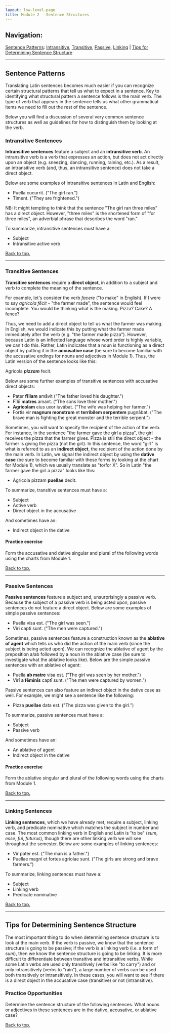 ```yaml
---
layout: low-level-page
title: Module 2 - Sentence Structures
---
```


## Navigation:

<a href="#sentpat">Sentence Patterns</a>: <a href="#intrans">Intransitive</a>, <a href="#trans">Transitive</a>, <a href="#pass">Passive</a>, <a href="#link">Linking</a> \| <a href="#tips">Tips for Determining Sentence Structure</a>

***

## <a name="sentpat">Sentence Patterns</a>

Translating Latin sentences becomes much easier if you can recognize certain structural patterns that tell us what to expect in a sentence. Key to identifying what structural pattern a sentence follows is the main verb. The type of verb that appears in the sentence tells us what other grammatical items we need to fill out the rest of the sentence.

Below you will find a discussion of several very common sentence structures as well as guidelines for how to distinguish them by looking at the verb.

### <a name="intrans">Intransitive Sentences</a>

**Intransitive sentences** feature a subject and an **intransitive verb**. An intransitive verb is a verb that expresses an action, but does not act directly upon an object (e.g. sneezing, dancing, running, raining, etc.). As a result, an intransitive verb (and, thus, an intransitive sentence) does not take a direct object.

Below are some examples of intransitive sentences in Latin and English:

* Puella cucurrit. ("The girl ran.")
* Timent. ("They are frightened.")

NB: It might tempting to think that the sentence "The girl ran three miles" has a direct object. However, "three miles" is the shortened form of "for three miles", an adverbial phrase that describes the word "ran."

To summarize, intransitive sentences must have a:
* Subject
* Intransitive active verb

[Back to top.](#top)
***

### <a name="trans">Transitive Sentences</a>

**Transitive sentences** require a **direct object**, in addition to a subject and verb to complete the meaning of the sentence.

For example, let's consider the verb *facere* ("to make" in English). If I were to say *agricola fēcit* - "the farmer made", the sentence would feel incomplete. You would be thinking what is the making. Pizza? Cake? A fence?

Thus, we need to add a direct object to tell us what the farmer was making. In English, we would indicate this by putting what the farmer made immediately after the verb (e.g. "the farmer made pizza"). However, because Latin is an inflected language whose word order is highly variable, we can't do this. Rather, Latin indicates that a noun is functioning as a direct object by putting it in the **accusative case** (be sure to become familiar with the accusative endings for nouns and adjectives in Module 1). Thus, the Latin version of the sentence looks like this:

Agricola ***pizzam*** fecit.

Below are some further examples of transitive sentences with accusative direct objects:

* Pater **fīliam** amāvit ("The father loved his daughter.")
* Fīliī **matres** amant. ("The sons love their mother.")
* **Agricolam** eius uxor iuvābat. ("The wife was helping her farmer.")
* Fortis vir **magnum monstrum** et **terribilem serpentem** pugnābat. ("The brave man is fighting the great monster and the terrible serpent.")

Sometimes, you will want to specify the recipient of the action of the verb. For instance, in the sentence "the farmer gave the girl a pizza", the girl receives the pizza that the farmer gives. Pizza is still the direct object - the farmer is giving the pizza (not the girl). In this sentence, the word "girl" is what is referred to as an **indirect object**, the recipient of the action done by the main verb. In Latin, we signal the indirect object by using the **dative case** (be sure to become familiar with these forms by looking at the chart for Module 1), which we usually translate as "to/for X". So in Latin "the farmer gave the girl a pizza" looks like this:

* Agricola pizzam **puellae** dedit.

To summarize, transitive sentences must have a:
* Subject
* Active verb
* Direct object in the accusative

And sometimes have an:
* Indirect object in the dative

#### Practice exercise

Form the accusative and dative singular and plural of the following words using the charts from Module 1.

[Back to top.](#top)
***

### <a name="pass">Passive Sentences</a>

**Passive sentences** feature a subject and, unsurprisingly a passive verb. Because the subject of a passive verb is being acted upon, passive sentences do not feature a direct object. Below are some examples of simple passive sentences:

* Puella visa est. ("The girl was seen.")
* Viri capti sunt. ("The men were captured.")

Sometimes, passive sentences feature a construction known as the **ablative of agent** which tells us who did the action of the main verb (since the subject is being acted upon). We can recognize the ablative of agent by the preposition a/ab followed by a noun in the ablative case (be sure to investigate what the ablative looks like). Below are the simple passive sentences with an ablative of agent:

* Puella **ab matre** visa est. ("The girl was seen by her mother.")
* Virī **a fēminīs** captī sunt. ("The men were captured by women.")

Passive sentences can also feature an indirect object in the dative case as well. For example, we might see a sentence like the following:

* Pizza **puellae** data est. ("The pizza was given to the girl.")

To summarize, passive sentences must have a:
* Subject
* Passive verb

And sometimes have an:
* An ablative of agent
* Indirect object in the dative

#### Practice exercise

Form the ablative singular and plural of the following words using the charts from Module 1.

[Back to top.](#top)
***

### <a name="link">Linking Sentences</a>

**Linking sentences**, which we have already met, require a subject, linking verb, and predicate nominative which matches the subject in number and case. The most common linking verb in English and Latin is "to be" (*sum*, *esse*, *fui*, *futurus*), though there are other linking verb we will see throughout the semester. Below are some examples of linking sentences:

* Vir pater est. ("The man is a father.")
* Puellae magnī et fortes agriolae sunt. ("The girls are strong and brave farmers.")

To summarize, linking sentences must have a:
* Subject
* Linking verb
* Predicate nominative

[Back to top.](#top)
***

## <a name="tips">Tips for Determining Sentence Structure</a>

The most important thing to do when determining sentence structure is to look at the main verb. If the verb is passive, we know that the sentence structure is going to be passive; if the verb is a linking verb (i.e. a form of *sum*), then we know the sentence structure is going to be linking. It is more difficult to differentiate between transitive and intransitive verbs. While some Latin verbs are used only transitively (verbs like "to carry") and or only intransitively (verbs to "rain"), a large number of verbs can be used both transitively or intransitively. In these cases, you will want to see if there is a direct object in the accusative case (transitive) or not (intransitive).

### Practice Opportunities

Determine the sentence structure of the following sentences. What nouns or adjectives in these sentences are in the dative, accusative, or ablative case?

[Back to top.](#top)
